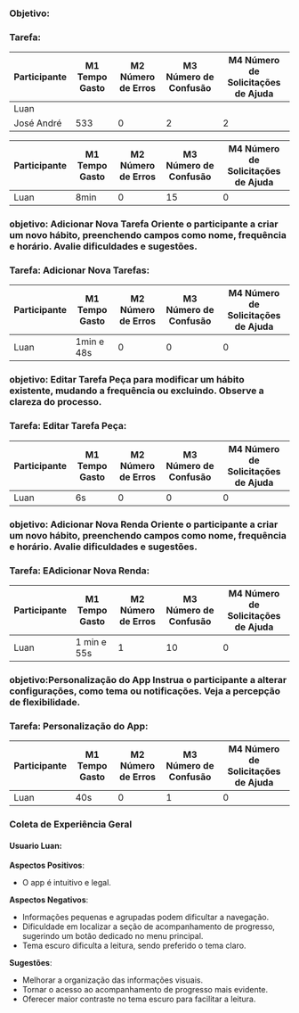 ### Objetivo: 
###   Tarefa: 
| Participante  | M1 Tempo Gasto | M2 Número de Erros | M3 Número de Confusão | M4 Número de Solicitações de Ajuda |
|---------------|----------------|--------------------|-----------------------|------------------------------------|
| Luan          |                |                    |                       |                                    |
| José André    | 533            | 0                  | 2                     | 2                                  |





| Participante  | M1 Tempo Gasto | M2 Número de Erros | M3 Número de Confusão | M4 Número de Solicitações de Ajuda                      |
|---------------|----------------|--------------------|-----------------------|------------------------------------|
| Luan          |   8min         | 0                  | 15                     | 0                                  |

### objetivo: Adicionar Nova Tarefa Oriente o participante a criar um novo hábito, preenchendo campos como nome, frequência e horário. Avalie dificuldades e sugestões.
###   Tarefa:  Adicionar Nova Tarefas:
| Participante  | M1 Tempo Gasto | M2 Número de Erros | M3 Número de Confusão | M4 Número de Solicitações de Ajuda                      |
|---------------|----------------|--------------------|-----------------------|------------------------------------|
| Luan          |   1min e 48s   | 0                  | 0                     | 0                                  |

### objetivo: Editar Tarefa Peça para modificar um hábito existente, mudando a frequência ou excluindo. Observe a clareza do processo.
###   Tarefa:  Editar Tarefa Peça:
| Participante  | M1 Tempo Gasto | M2 Número de Erros | M3 Número de Confusão | M4 Número de Solicitações de Ajuda                      |
|---------------|----------------|--------------------|-----------------------|------------------------------------|
| Luan          |   6s           | 0                  | 0                     | 0                                  |

### objetivo: Adicionar Nova Renda Oriente o participante a criar um novo hábito, preenchendo campos como nome, frequência e horário. Avalie dificuldades e sugestões.
###   Tarefa:  EAdicionar Nova Renda:
| Participante  | M1 Tempo Gasto | M2 Número de Erros | M3 Número de Confusão | M4 Número de Solicitações de Ajuda                      |
|---------------|----------------|--------------------|-----------------------|------------------------------------|
| Luan          |   1 min e 55s  | 1                  | 10                     | 0                                  |

### objetivo:Personalização do App Instrua o participante a alterar configurações, como tema ou notificações. Veja a percepção de flexibilidade.
###   Tarefa:  Personalização do App:
| Participante  | M1 Tempo Gasto | M2 Número de Erros | M3 Número de Confusão | M4 Número de Solicitações de Ajuda                      |
|---------------|----------------|--------------------|-----------------------|------------------------------------|
| Luan          |   40s          | 0                  | 1                     | 0                                  |


### Coleta de Experiência Geral
#### Usuario Luan:
**Aspectos Positivos**:
- O app é intuitivo e legal.

**Aspectos Negativos**:
- Informações pequenas e agrupadas podem dificultar a navegação.
- Dificuldade em localizar a seção de acompanhamento de progresso, sugerindo um botão dedicado no menu principal.
- Tema escuro dificulta a leitura, sendo preferido o tema claro.

**Sugestões**:
- Melhorar a organização das informações visuais.
- Tornar o acesso ao acompanhamento de progresso mais evidente.
- Oferecer maior contraste no tema escuro para facilitar a leitura.
